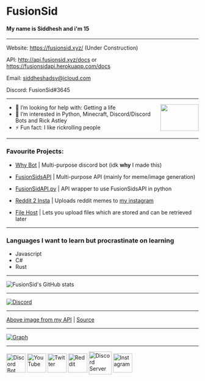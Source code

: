 # FusionSid

#### My name is Siddhesh and i'm 15 

-------

Website: https://fusionsid.xyz/ (Under Construction)

API: http://api.fusionsid.xyz/docs or https://fusionsidapi.herokuapp.com/docs

Email:  siddheshadsv@icloud.com

Discord: FusionSid#3645

-------

<img align="right" width="100" height="70" src="https://raw.githubusercontent.com/rahulbanerjee26/githubAboutMeGenerator/main/icons/python.svg">

- 🤔 I’m looking for help with: Getting a life
- 👀 I’m interested in Python, Minecraft, Discord/Discord Bots and Rick Astley
- ⚡ Fun fact: I like rickrolling people

-------
### Favourite Projects:
- [Why Bot](https://github.com/FusionSid/Why-Bot) | Multi-purpose discord bot (idk **why** I made this)

- [FusionSidsAPI](https://github.com/FusionSid/FusionSidsAPI) | Multi-purpose API (mainly for meme/image generation)

- [FusionSidAPI.py](https://github.com/FusionSid/FusionSidAPI.py) | API wrapper to use FusionSidsAPI in python

- [Reddit 2 Insta](https://github.com/FusionSid/Reddit2Insta-Meme-Uploader) | Uploads reddit memes to [my instagram](https://www.instagram.com/never_gonnagive/)

- [File Host](https://github.com/FusionSid/Filehost) | Lets you upload files which are stored and can be retrieved later


-------

### Languages I want to learn but procrastinate on learning

- Javascript
- C#
- Rust

-------


![FusionSid's GitHub stats](https://github-readme-stats.vercel.app/api?username=FusionSid&count_private=true&custom_title=FusionSid%20-%20Never%20Gonna%20Give%20You%20Up&title_color=FFFFFF&text_color=5865F2&bg_color=23272A&border_color=23272A&border_radius=25)

-------

[![Discord](https://readme-stats.herokuapp.com/api/image/?user_id=624076054969188363&rounded_corners=True)](https://readme-stats.herokuapp.com/api/image/?user_id=624076054969188363&rounded_corners=True)

---

[Above image from my API](https://readme-stats.herokuapp.com/docs) | [Source](https://github.com/FusionSid/DiscordStatusAPI)

---

[![Graph](https://activity-graph.herokuapp.com/graph?username=FusionSid&bg_color=23272A&color=5663F7&line=FFFFFF&point=5663F7&custom_title=FusionSid%27s%20Contribution%20Graph&hide_border=true)](https://www.youtube.com/watch?v=dQw4w9WgXcQ&ab_channel=RickAstley)

-------

[<img align="center" alt="Discord Bot" width="50px" src="https://cdn.discordapp.com/avatars/896932646846885898/40600e222073eacf80776d99923fa238.png?size=2048" />][discord_bot]
[<img align="center" alt="YouTube" width="50px" src="https://raw.githubusercontent.com/rahulbanerjee26/githubAboutMeGenerator/main/icons/youtube.svg" />][youtube]
[<img align="center" alt="Twitter" width="50px" src="https://raw.githubusercontent.com/rahulbanerjee26/githubAboutMeGenerator/main/icons/twitter.svg" />][twitter]
[<img align="center" alt="Reddit" width="50px" src="https://raw.githubusercontent.com/rahulbanerjee26/githubAboutMeGenerator/main/icons/reddit.svg"/>][reddit]
[<img align="center" alt="Discord Server" width="60px" src="https://raw.githubusercontent.com/rahulbanerjee26/githubAboutMeGenerator/main/icons/discord.svg"/>][discord]
[<img align="center" alt="Instagram" width="50px" src="https://raw.githubusercontent.com/rahulbanerjee26/githubAboutMeGenerator/main/icons/instagram.svg"/>][instagram]


[twitter]: https://twitter.com/Fusion_Sid
[youtube]: https://www.youtube.com/channel/UC8jJyY7_Hik7ShugCagxk9A
[discord_bot]: https://discord.com/api/oauth2/authorize?client_id=896932646846885898&permissions=8&scope=bot%20applications.commands
[discord]: https://discord.gg/qBYVxeeUec
[reddit]: https://www.reddit.com/u/FusionSid
[instagram]: https://www.instagram.com/FusionSid/
